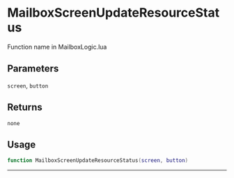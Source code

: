 # MailboxScreenUpdateResourceStatus
Function name in MailboxLogic.lua
## Parameters
`screen`, `button`
## Returns
`none`
## Usage
```lua
function MailboxScreenUpdateResourceStatus(screen, button)
```
---
